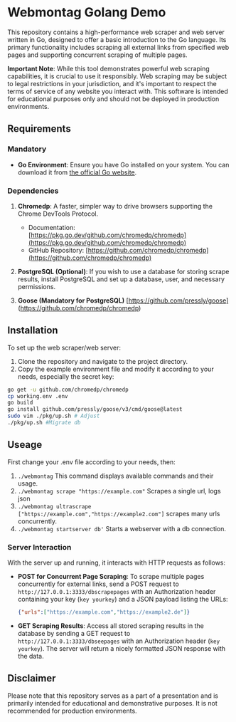 # Webmontag Golang Demo

This repository contains a high-performance web scraper and web server written in Go, designed to offer a basic introduction to the Go language. Its primary functionality includes scraping all external links from specified web pages and supporting concurrent scraping of multiple pages.

**Important Note**: While this tool demonstrates powerful web scraping capabilities, it is crucial to use it responsibly. Web scraping may be subject to legal restrictions in your jurisdiction, and it's important to respect the terms of service of any website you interact with. This software is intended for educational purposes only and should not be deployed in production environments.

## Requirements

### Mandatory
- **Go Environment**: Ensure you have Go installed on your system. You can download it from [the official Go website](https://golang.org/dl/).

### Dependencies
1. **Chromedp**: A faster, simpler way to drive browsers supporting the Chrome DevTools Protocol.
   - Documentation: [https://pkg.go.dev/github.com/chromedp/chromedp](https://pkg.go.dev/github.com/chromedp/chromedp)
   - GitHub Repository: [https://github.com/chromedp/chromedp](https://github.com/chromedp/chromedp)

2. **PostgreSQL (Optional)**: If you wish to use a database for storing scrape results, install PostgreSQL and set up a database, user, and necessary permissions.

3. **Goose (Mandatory for PostgreSQL)** [https://github.com/pressly/goose] (https://github.com/chromedp/chromedp)

## Installation

To set up the web scraper/web server:

1. Clone the repository and navigate to the project directory.
2. Copy the example environment file and modify it according to your needs, especially the secret key:
```bash
go get -u github.com/chromedp/chromedp
cp working.env .env
go build
go install github.com/pressly/goose/v3/cmd/goose@latest
sudo vim ./pkg/up.sh # Adjust 
./pkg/up.sh #Migrate db
```

## Useage


First change your .env file according to your needs, then:
1. `./webmontag` This command displays available commands and their usage.
2. `./webmontag scrape "https://example.com"` Scrapes a single url, logs json
3. `./webmontag ultrascrape ["https://example.com","https://example2.com"]` scrapes many urls concurrently.
4. `./webmontag startserver db'` Starts a webserver with a db connection.

### Server Interaction

With the server up and running, it interacts with HTTP requests as follows:

- **POST for Concurrent Page Scraping**:
    To scrape multiple pages concurrently for external links, send a POST request to `http://127.0.0.1:3333/dbscrapepages` with an Authorization header containing your key (`key yourkey`) and a JSON payload listing the URLs:
    ```json
    {"urls":["https://example.com","https://example2.de"]}
    ```

- **GET Scraping Results**:
    Access all stored scraping results in the database by sending a GET request to `http://127.0.0.1:3333/dbseepages` with an Authorization header (`key yourkey`). The server will return a nicely formatted JSON response with the data.

## Disclaimer

Please note that this repository serves as a part of a presentation and is primarily intended for educational and demonstrative purposes. It is not recommended for production environments.


